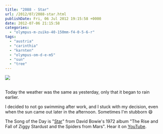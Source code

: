 ```yaml
---
title: "2088 - Star"
url: /2012/07/2088-star.html
publishDate: Fri, 06 Jul 2012 19:15:58 +0000
date: 2012-07-06 21:15:58
categories: 
  - "olympus-m-zuiko-40-150mm-f4-0-5-6-r"
tags: 
  - "austria"
  - "carinthia"
  - "karnten"
  - "olympus-om-d-e-m5"
  - "sun"
  - "tree"
---
```

<div class="container">
<div class="center"><a target="_blank" href="https://d25zfm9zpd7gm5.cloudfront.net/1200x1200/2012/20120706_183515_lr.jpg"><img src="https://d25zfm9zpd7gm5.cloudfront.net/0600x0600/2012/20120706_183515_lr.jpg" /></a></div>
</div>
<br />

Today the weather was the same as yesterday, only that it began to rain earlier.

 I decided to not go swimming after work, and I stuck with my decision, even when the sun came out later in the afternoon. Sometimes I'm stubborn 😄

The Song of the Day is "<a href="http://www.lyricsmode.com/lyrics/d/david_bowie/star.html" target="_blank">Star</a>" from David Bowie's 1972 album "The Rise and Fall of Ziggy Stardust and the Spiders from Mars". Hear it on <a href="http://www.youtube.com/watch?v=3L2K1us2Ai0" target="_blank">YouTube</a>.
